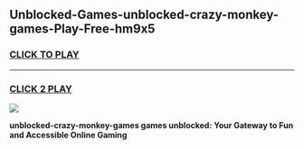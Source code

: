 
## Unblocked-Games-unblocked-crazy-monkey-games-Play-Free-hm9x5
<h3>
<a href="https://premium76.site?title=unblocked-crazy-monkey-games&ref=09A">CLICK TO PLAY</a></h3>
<hr>

<h3>
<a href="https://premium76.site?title=unblocked-crazy-monkey-games&ref=09A">CLICK 2 PLAY</a>
  
</h3>

<a href="https://premium76.site?title=unblocked-crazy-monkey-games&ref=09A"><img src="https://clearcache.store/games.png"></a>


**unblocked-crazy-monkey-games games unblocked: Your Gateway to Fun and Accessible Online Gaming**
